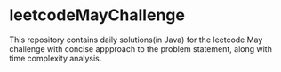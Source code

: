 # leetcodeMayChallenge
This repository contains daily solutions(in Java) for the leetcode May challenge with concise appproach to the problem statement, along with time complexity analysis. 
